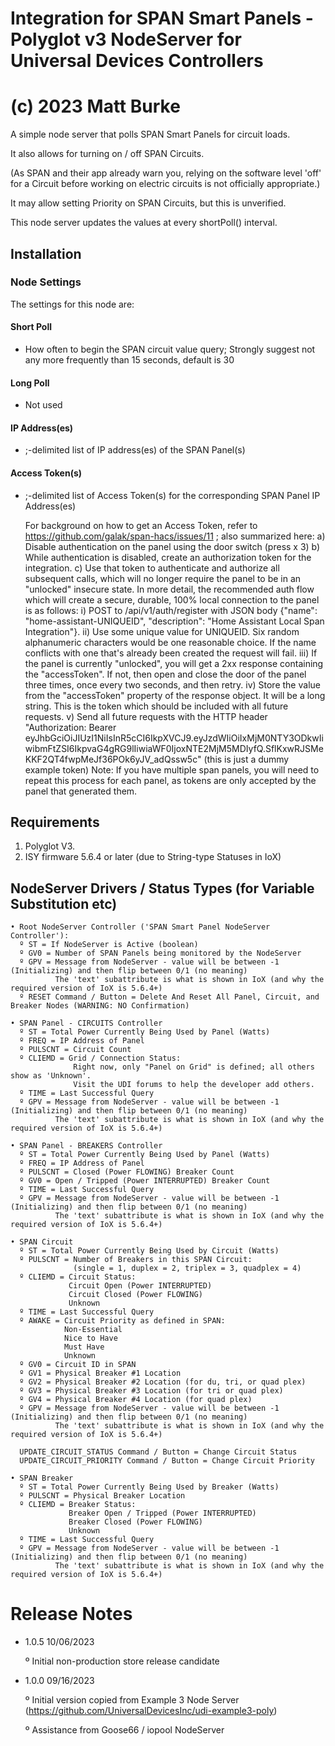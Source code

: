 # Integration for SPAN Smart Panels - Polyglot v3 NodeServer for Universal Devices Controllers
#             (c) 2023 Matt Burke

A simple node server that polls SPAN Smart Panels for circuit loads.

It also allows for turning on / off SPAN Circuits. 

(As SPAN and their app already warn you, relying on the software level 'off' for a Circuit before working on electric circuits is not officially appropriate.)

It may allow setting Priority on SPAN Circuits, but this is unverified.

This node server updates the values at every shortPoll() interval.

## Installation


### Node Settings
The settings for this node are:

#### Short Poll
   * How often to begin the SPAN circuit value query; Strongly suggest not any more frequently than 15 seconds, default is 30
#### Long Poll
   * Not used

#### IP Address(es)
   * ;-delimited list of IP address(es) of the SPAN Panel(s)

#### Access Token(s)
   * ;-delimited list of Access Token(s) for the corresponding SPAN Panel IP Address(es)
     
        For background on how to get an Access Token, refer to https://github.com/galak/span-hacs/issues/11 ; also summarized here:
           a) Disable authentication on the panel using the door switch (press x 3)
           b) While authentication is disabled, create an authorization token for the integration.
           c) Use that token to authenticate and authorize all subsequent calls, which will no longer require the panel to be in an "unlocked" insecure state.
         In more detail, the recommended auth flow which will create a secure, durable, 100% local connection to the panel is as follows:
           i) POST to /api/v1/auth/register with JSON body {"name": "home-assistant-UNIQUEID", "description": "Home Assistant Local Span Integration"}.
           ii) Use some unique value for UNIQUEID. Six random alphanumeric characters would be one reasonable choice. If the name conflicts with one that's already been created the request will fail.
           iii) If the panel is currently "unlocked", you will get a 2xx response containing the "accessToken". If not, then open and close the door of the panel three times, once every two seconds, and then retry.
           iv) Store the value from the "accessToken" property of the response object. It will be a long string. This is the token which should be included with all future requests.
           v) Send all future requests with the HTTP header "Authorization: Bearer eyJhbGciOiJIUzI1NiIsInR5cCI6IkpXVCJ9.eyJzdWIiOiIxMjM0NTY3ODkwIiwibmFtZSI6IkpvaG4gRG9lIiwiaWF0IjoxNTE2MjM5MDIyfQ.SflKxwRJSMeKKF2QT4fwpMeJf36POk6yJV_adQssw5c"
             (this is just a dummy example token)
           Note: If you have multiple span panels, you will need to repeat this process for each panel, as tokens are only accepted by the panel that generated them.

## Requirements

1. Polyglot V3.
2. ISY firmware 5.6.4 or later (due to String-type Statuses in IoX)

## NodeServer Drivers / Status Types (for Variable Substitution etc)
    • Root NodeServer Controller ('SPAN Smart Panel NodeServer Controller'):
      º ST = If NodeServer is Active (boolean)
      º GV0 = Number of SPAN Panels being monitored by the NodeServer
      º GPV = Message from NodeServer - value will be between -1 (Initializing) and then flip between 0/1 (no meaning)
              The 'text' subattribute is what is shown in IoX (and why the required version of IoX is 5.6.4+)
      º RESET Command / Button = Delete And Reset All Panel, Circuit, and Breaker Nodes (WARNING: NO Confirmation)

    • SPAN Panel - CIRCUITS Controller
      º ST = Total Power Currently Being Used by Panel (Watts)
      º FREQ = IP Address of Panel
      º PULSCNT = Circuit Count
      º CLIEMD = Grid / Connection Status:
                  Right now, only "Panel on Grid" is defined; all others show as 'Unknown'. 
                  Visit the UDI forums to help the developer add others.
      º TIME = Last Successful Query
      º GPV = Message from NodeServer - value will be between -1 (Initializing) and then flip between 0/1 (no meaning)
              The 'text' subattribute is what is shown in IoX (and why the required version of IoX is 5.6.4+)

    • SPAN Panel - BREAKERS Controller
      º ST = Total Power Currently Being Used by Panel (Watts)
      º FREQ = IP Address of Panel
      º PULSCNT = Closed (Power FLOWING) Breaker Count
      º GV0 = Open / Tripped (Power INTERRUPTED) Breaker Count
      º TIME = Last Successful Query
      º GPV = Message from NodeServer - value will be between -1 (Initializing) and then flip between 0/1 (no meaning)
              The 'text' subattribute is what is shown in IoX (and why the required version of IoX is 5.6.4+)

    • SPAN Circuit
      º ST = Total Power Currently Being Used by Circuit (Watts)
      º PULSCNT = Number of Breakers in this SPAN Circuit:
                  (single = 1, duplex = 2, triplex = 3, quadplex = 4)
      º CLIEMD = Circuit Status:
                 Circuit Open (Power INTERRUPTED)
                 Circuit Closed (Power FLOWING)
                 Unknown
      º TIME = Last Successful Query
      º AWAKE = Circuit Priority as defined in SPAN:
                Non-Essential
                Nice to Have
                Must Have      
                Unknown
      º GV0 = Circuit ID in SPAN
      º GV1 = Physical Breaker #1 Location
      º GV2 = Physical Breaker #2 Location (for du, tri, or quad plex)
      º GV3 = Physical Breaker #3 Location (for tri or quad plex)
      º GV4 = Physical Breaker #4 Location (for quad plex)
      º GPV = Message from NodeServer - value will be between -1 (Initializing) and then flip between 0/1 (no meaning)
              The 'text' subattribute is what is shown in IoX (and why the required version of IoX is 5.6.4+)      
      
      UPDATE_CIRCUIT_STATUS Command / Button = Change Circuit Status
      UPDATE_CIRCUIT_PRIORITY Command / Button = Change Circuit Priority

    • SPAN Breaker
      º ST = Total Power Currently Being Used by Breaker (Watts)
      º PULSCNT = Physical Breaker Location
      º CLIEMD = Breaker Status:
                 Breaker Open / Tripped (Power INTERRUPTED)
                 Breaker Closed (Power FLOWING)      
                 Unknown
      º TIME = Last Successful Query
      º GPV = Message from NodeServer - value will be between -1 (Initializing) and then flip between 0/1 (no meaning)
              The 'text' subattribute is what is shown in IoX (and why the required version of IoX is 5.6.4+) 

# Release Notes
- 1.0.5 10/06/2023

  º Initial non-production store release candidate
  
- 1.0.0 09/16/2023

  º Initial version copied from Example 3 Node Server (https://github.com/UniversalDevicesInc/udi-example3-poly)

  º Assistance from Goose66 / iopool NodeServer
